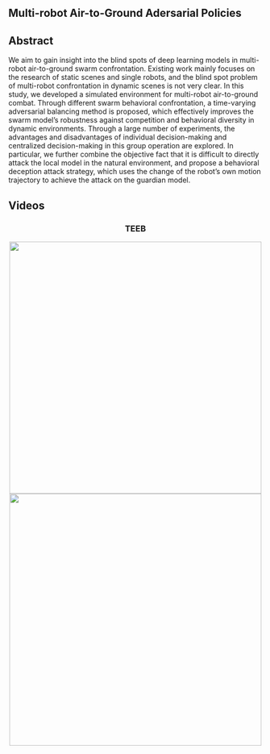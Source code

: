 ## Multi-robot Air-to-Ground Adersarial Policies

## Abstract
We aim to gain insight into the blind spots of deep learning models in multi-robot air-to-ground swarm confrontation. Existing work mainly focuses on the research of static scenes and single robots, and the blind spot problem of multi-robot confrontation in dynamic scenes is not very clear. In this study, we developed a simulated environment for multi-robot air-to-ground combat. Through different swarm behavioral confrontation, a time-varying adversarial balancing method is proposed, which effectively improves the swarm model’s robustness against competition and behavioral diversity in dynamic environments. Through a large number of experiments, the advantages and disadvantages of individual decision-making and centralized decision-making in this group operation are explored. In particular, we further combine the objective fact that it is difficult to directly attack the local model in the natural environment, and propose a behavioral deception attack strategy, which uses the change of the robot’s own motion trajectory to achieve the attack on the guardian model.



## Videos

### <center>TEEB</center>

<center class="half">
    <img src="https://raw.githubusercontent.com/herveyrobot/MATG.github.io/gh-pages/image/teebdba.gif" width="500"/><img src="https://raw.githubusercontent.com/herveyrobot/MATG.github.io/gh-pages/image/teebtba.gif" width="500"/>
</center>

